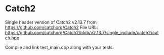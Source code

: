 
# Catch2

Single header version of Catch2 v2.13.7 from https://github.com/catchorg/Catch2
File URL: https://github.com/catchorg/Catch2/blob/v2.13.7/single_include/catch2/catch.hpp

Compile and link test_main.cpp along with your tests.

